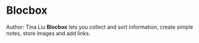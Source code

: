 # Blocbox
Author: Tina Liu
**Blocbox** lets you collect and sort information, create simple notes, store images and add links.